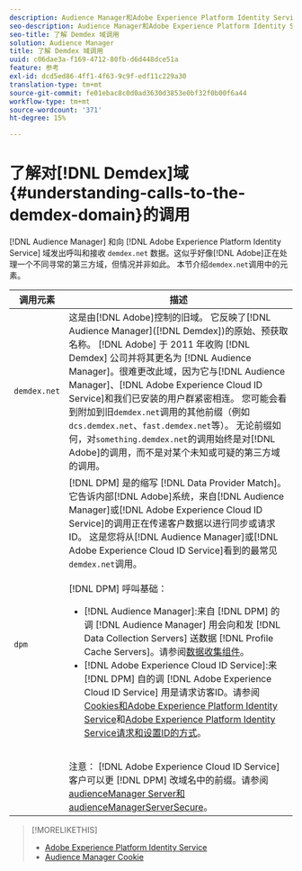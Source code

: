 ```yaml
---
description: Audience Manager和Adobe Experience Platform Identity Service向demdex.net域发出调用并从中接收数据。 这看起来似乎Adobe正在与一个不同寻常的第三方领域合作，但事实并非如此。 本节介绍demdex.net调用中的元素。
seo-description: Audience Manager和Adobe Experience Platform Identity Service向demdex.net域发出调用并从中接收数据。 这看起来似乎Adobe正在与一个不同寻常的第三方领域合作，但事实并非如此。 本节介绍demdex.net调用中的元素。
seo-title: 了解 Demdex 域调用
solution: Audience Manager
title: 了解 Demdex 域调用
uuid: c06dae3a-f169-4712-80fb-d6d448dce51a
feature: 参考
exl-id: dcd5ed86-4ff1-4f63-9c9f-edf11c229a30
translation-type: tm+mt
source-git-commit: fe01ebac8c0d0ad3630d3853e0bf32f0b00f6a44
workflow-type: tm+mt
source-wordcount: '371'
ht-degree: 15%

---
```


# 了解对[!DNL Demdex]域{#understanding-calls-to-the-demdex-domain}的调用

[!DNL Audience Manager] 和向 [!DNL Adobe Experience Platform Identity Service] 域发出呼叫和接收 `demdex.net` 数据。这似乎好像[!DNL Adobe]正在处理一个不同寻常的第三方域，但情况并非如此。 本节介绍`demdex.net`调用中的元素。

| 调用元素 | 描述 |
|---|---|
| `demdex.net` | 这是由[!DNL Adobe]控制的旧域。 它反映了[!DNL Audience Manager]([!DNL Demdex])的原始、预获取名称。 [!DNL Adobe] 于 2011 年收购 [!DNL Demdex] 公司并将其更名为 [!DNL Audience Manager]。很难更改此域，因为它与[!DNL Audience Manager]、[!DNL Adobe Experience Cloud ID Service]和我们已安装的用户群紧密相连。 您可能会看到附加到旧`demdex.net`调用的其他前缀（例如`dcs.demdex.net`、`fast.demdex.net`等）。 无论前缀如何，对`something.demdex.net`的调用始终是对[!DNL Adobe]的调用，而不是对某个未知或可疑的第三方域的调用。 |
| `dpm` | [!DNL DPM] 是的缩写 [!DNL Data Provider Match]。它告诉内部[!DNL Adobe]系统，来自[!DNL Audience Manager]或[!DNL Adobe Experience Cloud ID Service]的调用正在传递客户数据以进行同步或请求ID。 这是您将从[!DNL Audience Manager]或[!DNL Adobe Experience Cloud ID Service]看到的最常见`demdex.net`调用。 <br><br>[!DNL DPM] 呼叫基础： <ul><li>[!DNL Audience Manager]:来自 [!DNL DPM] 的调 [!DNL Audience Manager] 用会向和发 [!DNL Data Collection Servers] 送数据 [!DNL Profile Cache Servers]。请参阅[数据收集组件](../reference/system-components/components-data-collection.md)。</li><li>[!DNL Adobe Experience Cloud ID Service]:来 [!DNL DPM] 自的调 [!DNL Adobe Experience Cloud ID Service] 用是请求访客ID。请参阅[Cookies和Adobe Experience Platform Identity Service](https://docs.adobe.com/content/help/zh-Hans/id-service/using/intro/cookies.html)和[Adobe Experience Platform Identity Service请求和设置ID的方式](https://docs.adobe.com/content/help/en/id-service/using/intro/id-request.html)。</li></ul><br>注意： [!DNL Adobe Experience Cloud ID Service] 客户可以更 [!DNL DPM] 改域名中的前缀。请参阅[audienceManager Server和audienceManagerServerSecure](https://docs.adobe.com/content/help/en/id-service/using/id-service-api/configurations/subdomain-config.html)。 |

>[!MORELIKETHIS]
>
>* [Adobe Experience Platform Identity Service](https://docs.adobe.com/content/help/en/id-service/using/home.html)
>* [Audience Manager Cookie](https://docs.adobe.com/content/help/zh-Hans/core-services/interface/ec-cookies/cookies-am.html)


